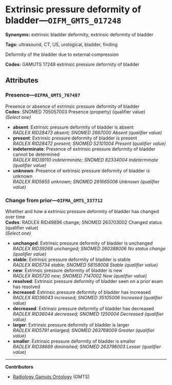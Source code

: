 # Extrinsic pressure deformity of bladder—`OIFM_GMTS_017248`

**Synonyms:** extrinsic bladder deformity, extrinsic deformity of bladder

**Tags:** ultrasound, CT, US, urological, bladder, finding

Deformity of the bladder due to external compression

**Codes:** GAMUTS 17248 extrinsic pressure deformity of bladder

## Attributes

### Presence—`OIFMA_GMTS_767487`

Presence or absence of extrinsic pressure deformity of bladder  
**Codes**: SNOMED 705057003 Presence (property) (qualifier value)  
*(Select one)*

- **absent**: Extrinsic pressure deformity of bladder is absent  
_RADLEX RID28473 absent; SNOMED 2667000 Absent (qualifier value)_
- **present**: Extrinsic pressure deformity of bladder is present  
_RADLEX RID28472 present; SNOMED 52101004 Present (qualifier value)_
- **indeterminate**: Presence of extrinsic pressure deformity of bladder cannot be determined  
_RADLEX RID39110 indeterminate; SNOMED 82334004 Indeterminate (qualifier value)_
- **unknown**: Presence of extrinsic pressure deformity of bladder is unknown  
_RADLEX RID5655 unknown; SNOMED 261665006 Unknown (qualifier value)_

### Change from prior—`OIFMA_GMTS_337712`

Whether and how a extrinsic pressure deformity of bladder has changed over time  
**Codes**: RADLEX RID49896 change; SNOMED 263703002 Changed status (qualifier value)  
*(Select one)*

- **unchanged**: Extrinsic pressure deformity of bladder is unchanged  
_RADLEX RID39268 unchanged; SNOMED 260388006 No status change (qualifier value)_
- **stable**: Extrinsic pressure deformity of bladder is stable  
_RADLEX RID5734 stable; SNOMED 58158008 Stable (qualifier value)_
- **new**: Extrinsic pressure deformity of bladder is new  
_RADLEX RID5720 new; SNOMED 7147002 New (qualifier value)_
- **resolved**: Extrinsic pressure deformity of bladder seen on a prior exam has resolved  
- **increased**: Extrinsic pressure deformity of bladder has increased  
_RADLEX RID36043 increased; SNOMED 35105006 Increased (qualifier value)_
- **decreased**: Extrinsic pressure deformity of bladder has decreased  
_RADLEX RID36044 decreased; SNOMED 1250004 Decreased (qualifier value)_
- **larger**: Extrinsic pressure deformity of bladder is larger  
_RADLEX RID5791 enlarged; SNOMED 263768009 Greater (qualifier value)_
- **smaller**: Extrinsic pressure deformity of bladder is smaller  
_RADLEX RID38669 diminished; SNOMED 263796003 Lesser (qualifier value)_

---

**Contributors**

- [Radiology Gamuts Ontology](https://gamuts.net/) (GMTS)